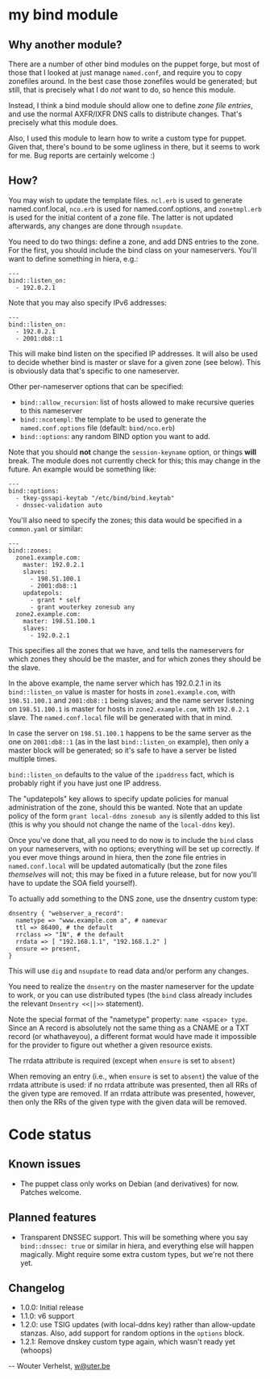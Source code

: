 my bind module
==============

Why another module?
-------------------

There are a number of other bind modules on the puppet forge, but most
of those that I looked at just manage `named.conf`, and require you to
copy zonefiles around. In the best case those zonefiles would be
generated; but still, that is precisely what I do *not* want to do, so
hence this module.

Instead, I think a bind module should allow one to define _zone file
entries_, and use the normal AXFR/IXFR DNS calls to distribute changes.
That's precisely what this module does.

Also, I used this module to learn how to write a custom type for puppet.
Given that, there's bound to be some ugliness in there, but it seems to
work for me. Bug reports are certainly welcome :)

How?
----

You may wish to update the template files. `ncl.erb` is used to generate
named.conf.local, `nco.erb` is used for named.conf.options, and
`zonetmpl.erb` is used for the initial content of a zone file. The latter is
not updated afterwards, any changes are done through `nsupdate`.

You need to do two things: define a zone, and add DNS entries to the
zone. For the first, you should include the bind class on your
nameservers. You'll want to define something in hiera, e.g.:

    ---
    bind::listen_on: 
      - 192.0.2.1

Note that you may also specify IPv6 addresses:

    ---
    bind::listen_on:
      - 192.0.2.1
      - 2001:db8::1

This will make bind listen on the specified IP addresses. It will also
be used to decide whether bind is master or slave for a given zone (see
below). This is obviously data that's specific to one nameserver.

Other per-nameserver options that can be specified:

- `bind::allow_recursion`: list of hosts allowed to make recursive
  queries to this nameserver
- `bind::ncotempl`: the template to be used to generate the
  `named.conf.options` file (default: `bind/nco.erb`)
- `bind::options`: any random BIND option you want to add.

Note that you should **not** change the `session-keyname` option, or
things **will** break. The module does not currently check for this;
this may change in the future. An example would be something like:

    ---
    bind::options:
      - tkey-gssapi-keytab "/etc/bind/bind.keytab"
      - dnssec-validation auto

You'll also need to specify the zones; this data would be specified in a
`common.yaml` or similar:

    ---
    bind::zones:
      zone1.example.com:
        master: 192.0.2.1
        slaves:
          - 198.51.100.1
          - 2001:db8::1
        updatepols:
          - grant * self
          - grant wouterkey zonesub any
      zone2.example.com:
        master: 198.51.100.1
        slaves:
          - 192.0.2.1

This specifies all the zones that we have, and tells the nameservers
for which zones they should be the master, and for which zones they
should be the slave.

In the above example, the name server which has 192.0.2.1 in its
`bind::listen_on` value is master for hosts in `zone1.example.com`, with
`198.51.100.1` and `2001:db8::1` being slaves; and the name server
listening on `198.51.100.1` is master for hosts in `zone2.example.com`,
with `192.0.2.1` slave. The `named.conf.local` file will be generated
with that in mind.

In case the server on `198.51.100.1` happens to be the same server as
the one on `2001:db8::1` (as in the last `bind::listen_on` example),
then only a master block will be generated; so it's safe to have a
server be listed multiple times.

`bind::listen_on` defaults to the value of the `ipaddress` fact, which
is probably right if you have just one IP address.

The "updatepols" key allows to specify update policies for manual
administration of the zone, should this be wanted. Note that an update
policy of the form `grant local-ddns zonesub any` is silently added to
this list (this is why you should not change the name of the
`local-ddns` key).

Once you've done that, all you need to do now is to include the `bind`
class on your nameservers, with no options; everything will be set up
correctly. If you ever move things around in hiera, then the zone file
entries in `named.conf.local` will be updated automatically (but the
zone files _themselves_ will not; this may be fixed in a future release,
but for now you'll have to update the SOA field yourself).

To actually add something to the DNS zone, use the dnsentry custom type:

    dnsentry { "webserver_a_record":
      nametype => "www.example.com a", # namevar
      ttl => 86400, # the default
      rrclass => "IN", # the default
      rrdata => [ "192.168.1.1", "192.168.1.2" ]
      ensure => present,
    }

This will use `dig` and `nsupdate` to read data and/or perform any
changes.

You need to realize the `dnsentry` on the master nameserver for the
update to work, or you can use distributed types (the `bind` class
already includes the relevant `Dnsentry <<||>>` statement).

Note the special format of the "nametype" property: `name <space> type`.
Since an A record is absolutely not the same thing as a CNAME or a TXT
record (or whathaveyou), a different format would have made it
impossible for the provider to figure out whether a given resource
exists.

The rrdata attribute is required (except when `ensure` is set to `absent`)

When removing an entry (i.e., when `ensure` is set to `absent`) the
value of the rrdata attribute is used: if no rrdata attribute was presented,
then all RRs of the given type are removed. If an rrdata attribute was
presented, however, then only the RRs of the given type with the given
data will be removed.

Code status
===========

Known issues
------------

- The puppet class only works on Debian (and derivatives) for now.
  Patches welcome.

Planned features
----------------

- Transparent DNSSEC support. This will be something where you say
  `bind::dnssec: true` or similar in hiera, and everything else will
  happen magically. Might require some extra custom types, but we're not
  there yet.

Changelog
---------

- 1.0.0: Initial release
- 1.1.0: v6 support
- 1.2.0: use TSIG updates (with local-ddns key) rather than allow-update
  stanzas. Also, add support for random options in the `options` block.
- 1.2.1: Remove dnskey custom type again, which wasn't ready yet (whoops)

 -- Wouter Verhelst, <w@uter.be>
